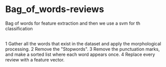 # Bag_of_words-reviews
Bag of words for feature extraction and then we use a svm for th classification

<br>
1 Gather all the words that exist in the dataset and apply the morphological processing.
2 Remove the "Stopwords".
3 Remove the punctuation marks, and make a sorted list where each word appears once.
4 Replace every review with a feature vector.
